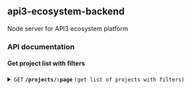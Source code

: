 ## api3-ecosystem-backend
Node server for API3 ecosystem platform

### API documentation

#### Get project list with filters

<details>
 <summary><code>GET</code> <code><b>/projects/:page</b></code> <code>(get list of projects with filters)</code></summary>

##### Parameters

> | name      |  type     | data type               | description                                                           |
> |-----------|-----------|-------------------------|-----------------------------------------------------------------------|
> | categories      |  optional | string   | project category  |
> | chain      |  optional | number   | Chain Id of projects  |
> | productType      |  optional | string   | Product type of projects, example: Data Feed, Automation, Node etc  |
> | year      |  optional | string   | Project release year  |


##### Responses

> | http code     | content-type                      | response                                                            |
> |---------------|-----------------------------------|---------------------------------------------------------------------|
> | `200`         | `application/json`        | `  [ { id:'1', name:'Avegotchi', description:"Ultimate gamified defi experience", about:"Yield Protocol utilizing Delta Neutral Strategy Vaults. Delivering risk-hedged, sustainable investment strategies easily     accessible for anyone, anywhere", logo:"url", categories:["Defi", "Dao"], productType:["Vrf", "Automation"],  live:true, approved: true,  chains: [{id:1, name:"Ethereum"}, {id:137, name:"Polygon"}], year:"2023", releaseDate:"02-01-2023", socials: [{ name:'Twitter', url:""}, {name:"Telegram", url:""} ], website:"url", doc:"url", appLink:""   } ]`                                |
> | `400`         | `application/json`                | `{"code":"400","message":"Bad Request"}`                            |
> | `401`         | `text/html;charset=utf-8`         | Unauthorized                                                                |
> | `500`         | `text/html;charset=utf-8`         | Server error                                                                |
